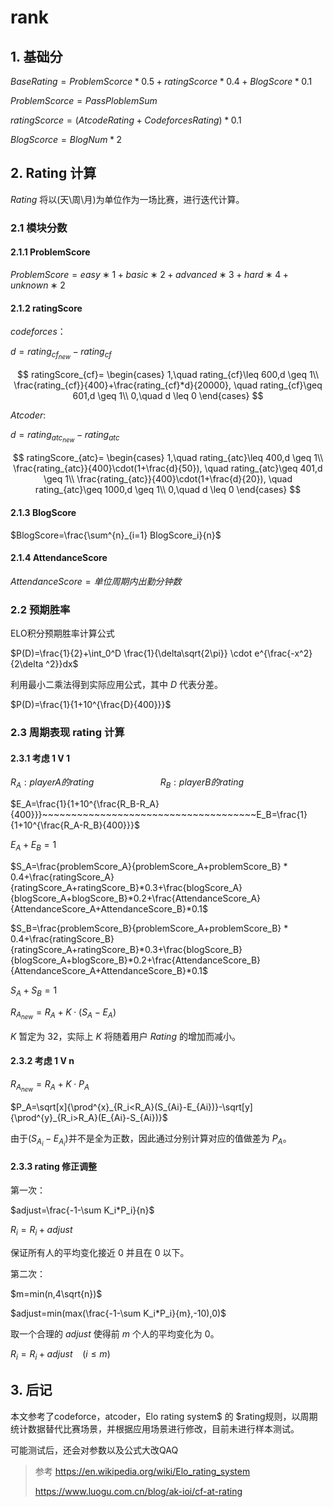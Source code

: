 # rank
## 1. 基础分

$BaseRating =ProblemScorce*0.5+ratingScorce*0.4+BlogScore*0.1$

$ProblemScorce = PassPloblemSum$

$ratingScorce=(AtcodeRating+CodeforcesRating)*0.1$

$BlogScorce=BlogNum*2$

## 2. Rating 计算

$Rating$ 将以(天\周\月)为单位作为一场比赛，进行迭代计算。

### 2.1 模块分数
#### 2.1.1 ProblemScore
$ProblemScore=easy∗1+basic∗2+advanced∗3+hard∗4+unknown∗2$
#### 2.1.2 ratingScore
$codeforces ：$

$d=rating_{cf_{new}}-rating_{cf}$

$$
ratingScore_{cf}=
\begin{cases}
1,\quad rating_{cf}\leq 600,d \geq 1\\
\frac{rating_{cf}}{400}+\frac{rating_{cf}*d}{20000}, \quad rating_{cf}\geq 601,d \geq 1\\
0,\quad d \leq 0
\end{cases}
$$

$Atcoder:$

$d=rating_{atc_{new}}-rating_{atc}$

$$
ratingScore_{atc}=
\begin{cases}
1,\quad rating_{atc}\leq 400,d \geq 1\\
\frac{rating_{atc}}{400}\cdot(1+\frac{d}{50}), \quad rating_{atc}\geq 401,d \geq 1\\
\frac{rating_{atc}}{400}\cdot(1+\frac{d}{20}), \quad rating_{atc}\geq 1000,d \geq 1\\
0,\quad d \leq 0
\end{cases}
$$

#### 2.1.3 BlogScore
$BlogScore=\frac{\sum^{n}_{i=1} BlogScore_i}{n}$

#### 2.1.4 AttendanceScore
$AttendanceScore=单位周期内出勤分钟数$


### 2.2 预期胜率
ELO积分预期胜率计算公式

$P(D)=\frac{1}{2}+\int_0^D \frac{1}{\delta\sqrt{2\pi}} \cdot	 e^{\frac{-x^2}{2\delta ^2}}dx$

利用最小二乘法得到实际应用公式，其中 $D$ 代表分差。

$P(D)=\frac{1}{1+10^{\frac{D}{400}}}$

### 2.3 周期表现 rating 计算
#### 2.3.1 考虑 1 V 1
$R_A:player A 的 rating ~~~~~~~~~~~~~~~~~~~~~~~~~~~R_B:player B 的 rating$

$E_A=\frac{1}{1+10^{\frac{R_B-R_A}{400}}}~~~~~~~~~~~~~~~~~~~~~~~~~~~~~~~~~~~~~E_B=\frac{1}{1+10^{\frac{R_A-R_B}{400}}}$

$E_A+E_B=1$

$S_A=\frac{problemScore_A}{problemScore_A+problemScore_B} * 0.4+\frac{ratingScore_A}{ratingScore_A+ratingScore_B}*0.3+\frac{blogScore_A}{blogScore_A+blogScore_B}*0.2+\frac{AttendanceScore_A}{AttendanceScore_A+AttendanceScore_B}*0.1$

$S_B=\frac{problemScore_B}{problemScore_A+problemScore_B} * 0.4+\frac{ratingScore_B}{ratingScore_A+ratingScore_B}*0.3+\frac{blogScore_B}{blogScore_A+blogScore_B}*0.2+\frac{AttendanceScore_B}{AttendanceScore_A+AttendanceScore_B}*0.1$

$S_A+S_B=1$

$R_{A_{new}}=R_A+K \cdot (S_A -E_A)$

$K$ 暂定为 $32$，实际上 $K$ 将随着用户 $Rating$ 的增加而减小。


#### 2.3.2 考虑 1 V n
$R_{A_{new}}=R_A+K \cdot P_A$



$P_A=\sqrt[x]{\prod^{x}_{R_i<R_A}(S_{Ai}-E_{Ai})}-\sqrt[y]{\prod^{y}_{R_i>R_A}(E_{Ai}-S_{Ai})}$



由于$(S_{A_i}-E_{A_i})$并不是全为正数，因此通过分别计算对应的值做差为 $P_A$。

#### 2.3.3  rating 修正调整
第一次：

$adjust=\frac{-1-\sum K_i*P_i}{n}$

$R_i=R_i+adjust$

保证所有人的平均变化接近 0 并且在 0 以下。

第二次：

$m=min(n,4\sqrt{n})$


$adjust=min(max(\frac{-1-\sum K_i*P_i}{m},-10),0)$

取一个合理的 $adjust$ 使得前 $m$ 个人的平均变化为 0。


$R_i=R_i+adjust~~~~(i \leq m)$

## 3. 后记
本文参考了codeforce，atcoder，Elo rating system$ 的 $rating​ 规则，以周期统计数据替代比赛场景，并根据应用场景进行修改，目前未进行样本测试。

可能测试后，还会对参数以及公式大改QAQ

> 参考
> https://en.wikipedia.org/wiki/Elo_rating_system
>
> https://www.luogu.com.cn/blog/ak-ioi/cf-at-rating